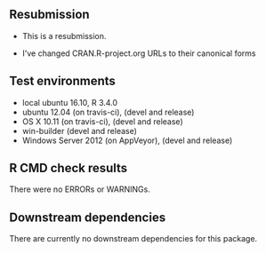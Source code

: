 ## Resubmission
* This is a resubmission.
 - I've changed CRAN.R-project.org URLs to their canonical forms

## Test environments
* local ubuntu 16.10, R 3.4.0
* ubuntu 12.04 (on travis-ci), (devel and release)
* OS X 10.11 (on travis-ci), (devel and release)
* win-builder (devel and release)
* Windows Server 2012 (on AppVeyor), (devel and release)

## R CMD check results
There were no ERRORs or WARNINGs. 

## Downstream dependencies
There are currently no downstream dependencies for this package.
